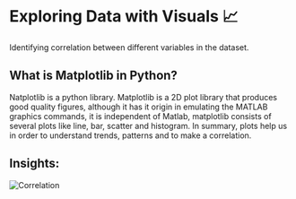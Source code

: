 # Exploring Data with Visuals 📈
Identifying correlation between different variables in the dataset.

## What is Matplotlib in Python?
Natplotlib is a python library. Matplotlib is a 2D plot library that produces good quality figures, although it has it origin in emulating the MATLAB graphics commands, it is independent of Matlab, matplotlib consists of several plots like line, bar, scatter and histogram. In summary, plots help us in order to understand trends, patterns and to make a correlation.

## Insights:
![Correlation](https://github.com/davidtc8/Fuel_Economy_Data_Analysis/tree/master/Exploring%20with%20visuals/correlation_between_disp_and_mpg.JPG?raw=true)
